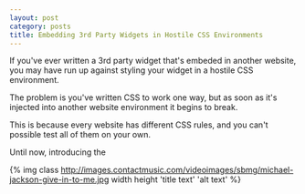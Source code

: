 ```yaml
---
layout: post
category: posts
title: Embedding 3rd Party Widgets in Hostile CSS Environments
---
```


If you've ever written a 3rd party widget that's embeded in another website, you may have run up against styling your widget in a hostile CSS environment.

The problem is you've written CSS to work one way, but as soon as it's injected into another website environment it begins to break.

This is because every website has different CSS rules, and you can't possible test all of them on your own.

Until now, introducing the 

{% img class http://images.contactmusic.com/videoimages/sbmg/michael-jackson-give-in-to-me.jpg width height 'title text' 'alt text' %}

